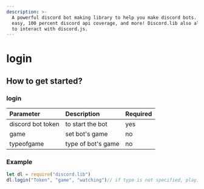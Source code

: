 ```yaml
---
description: >-
  A powerful discord bot making library to help you make discord bots. Super
  easy, 100 percent discord api coverage, and more! Discord.lib also allows you
  to interact with discord.js.
---
```


# login

## How to get started?

### login

| Parameter | Description | Required |
| :--- | :--- | :--- |
| discord bot token | to start the bot | yes |
| game | set bot's game | no |
| typeofgame | type of bot's game | no |

### Example

```javascript
let dl = require("discord.lib")
dl.login("Token", "game", "watching")// if type is not specified, playing will be the type
```



